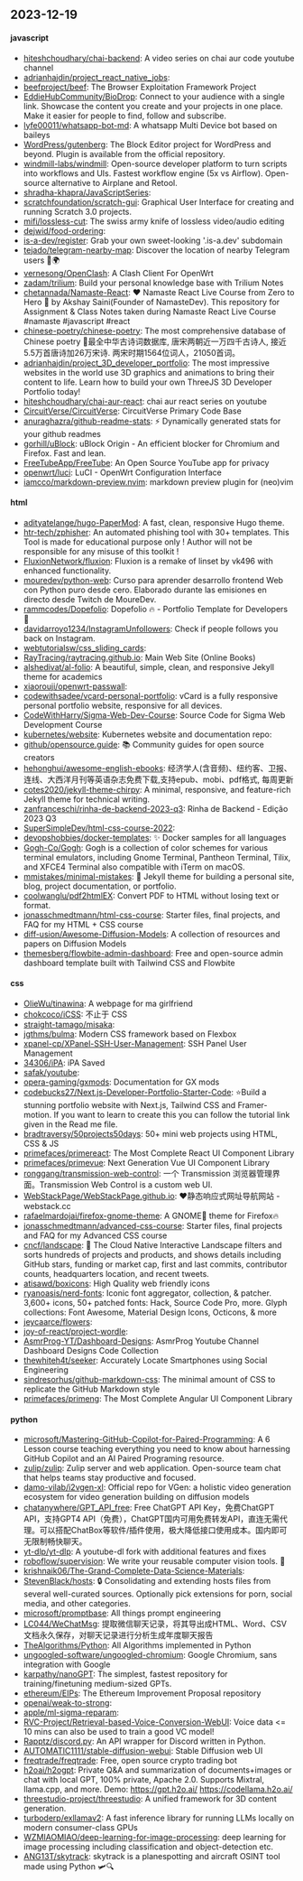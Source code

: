 ## 2023-12-19

#### javascript
* [hiteshchoudhary/chai-backend](https://github.com/hiteshchoudhary/chai-backend): A video series on chai aur code youtube channel
* [adrianhajdin/project_react_native_jobs](https://github.com/adrianhajdin/project_react_native_jobs): 
* [beefproject/beef](https://github.com/beefproject/beef): The Browser Exploitation Framework Project
* [EddieHubCommunity/BioDrop](https://github.com/EddieHubCommunity/BioDrop): Connect to your audience with a single link. Showcase the content you create and your projects in one place. Make it easier for people to find, follow and subscribe.
* [lyfe00011/whatsapp-bot-md](https://github.com/lyfe00011/whatsapp-bot-md): A whatsapp Multi Device bot based on baileys
* [WordPress/gutenberg](https://github.com/WordPress/gutenberg): The Block Editor project for WordPress and beyond. Plugin is available from the official repository.
* [windmill-labs/windmill](https://github.com/windmill-labs/windmill): Open-source developer platform to turn scripts into workflows and UIs. Fastest workflow engine (5x vs Airflow). Open-source alternative to Airplane and Retool.
* [shradha-khapra/JavaScriptSeries](https://github.com/shradha-khapra/JavaScriptSeries): 
* [scratchfoundation/scratch-gui](https://github.com/scratchfoundation/scratch-gui): Graphical User Interface for creating and running Scratch 3.0 projects.
* [mifi/lossless-cut](https://github.com/mifi/lossless-cut): The swiss army knife of lossless video/audio editing
* [dejwid/food-ordering](https://github.com/dejwid/food-ordering): 
* [is-a-dev/register](https://github.com/is-a-dev/register): Grab your own sweet-looking '.is-a.dev' subdomain
* [tejado/telegram-nearby-map](https://github.com/tejado/telegram-nearby-map): Discover the location of nearby Telegram users 📡🌍
* [vernesong/OpenClash](https://github.com/vernesong/OpenClash): A Clash Client For OpenWrt
* [zadam/trilium](https://github.com/zadam/trilium): Build your personal knowledge base with Trilium Notes
* [chetannada/Namaste-React](https://github.com/chetannada/Namaste-React): ❤ Namaste React Live Course from Zero to Hero 🚀 by Akshay Saini(Founder of NamasteDev). This repository for Assignment & Class Notes taken during Namaste React Live Course #namaste #javascript #react
* [chinese-poetry/chinese-poetry](https://github.com/chinese-poetry/chinese-poetry): The most comprehensive database of Chinese poetry 🧶最全中华古诗词数据库, 唐宋两朝近一万四千古诗人, 接近5.5万首唐诗加26万宋诗. 两宋时期1564位词人，21050首词。
* [adrianhajdin/project_3D_developer_portfolio](https://github.com/adrianhajdin/project_3D_developer_portfolio): The most impressive websites in the world use 3D graphics and animations to bring their content to life. Learn how to build your own ThreeJS 3D Developer Portfolio today!
* [hiteshchoudhary/chai-aur-react](https://github.com/hiteshchoudhary/chai-aur-react): chai aur react series on youtube
* [CircuitVerse/CircuitVerse](https://github.com/CircuitVerse/CircuitVerse): CircuitVerse Primary Code Base
* [anuraghazra/github-readme-stats](https://github.com/anuraghazra/github-readme-stats): ⚡ Dynamically generated stats for your github readmes
* [gorhill/uBlock](https://github.com/gorhill/uBlock): uBlock Origin - An efficient blocker for Chromium and Firefox. Fast and lean.
* [FreeTubeApp/FreeTube](https://github.com/FreeTubeApp/FreeTube): An Open Source YouTube app for privacy
* [openwrt/luci](https://github.com/openwrt/luci): LuCI - OpenWrt Configuration Interface
* [iamcco/markdown-preview.nvim](https://github.com/iamcco/markdown-preview.nvim): markdown preview plugin for (neo)vim

#### html
* [adityatelange/hugo-PaperMod](https://github.com/adityatelange/hugo-PaperMod): A fast, clean, responsive Hugo theme.
* [htr-tech/zphisher](https://github.com/htr-tech/zphisher): An automated phishing tool with 30+ templates. This Tool is made for educational purpose only ! Author will not be responsible for any misuse of this toolkit !
* [FluxionNetwork/fluxion](https://github.com/FluxionNetwork/fluxion): Fluxion is a remake of linset by vk496 with enhanced functionality.
* [mouredev/python-web](https://github.com/mouredev/python-web): Curso para aprender desarrollo frontend Web con Python puro desde cero. Elaborado durante las emisiones en directo desde Twitch de MoureDev.
* [rammcodes/Dopefolio](https://github.com/rammcodes/Dopefolio): Dopefolio 🔥 - Portfolio Template for Developers 🚀
* [davidarroyo1234/InstagramUnfollowers](https://github.com/davidarroyo1234/InstagramUnfollowers): Check if people follows you back on Instagram.
* [webtutorialsw/css_sliding_cards](https://github.com/webtutorialsw/css_sliding_cards): 
* [RayTracing/raytracing.github.io](https://github.com/RayTracing/raytracing.github.io): Main Web Site (Online Books)
* [alshedivat/al-folio](https://github.com/alshedivat/al-folio): A beautiful, simple, clean, and responsive Jekyll theme for academics
* [xiaorouji/openwrt-passwall](https://github.com/xiaorouji/openwrt-passwall): 
* [codewithsadee/vcard-personal-portfolio](https://github.com/codewithsadee/vcard-personal-portfolio): vCard is a fully responsive personal portfolio website, responsive for all devices.
* [CodeWithHarry/Sigma-Web-Dev-Course](https://github.com/CodeWithHarry/Sigma-Web-Dev-Course): Source Code for Sigma Web Development Course
* [kubernetes/website](https://github.com/kubernetes/website): Kubernetes website and documentation repo:
* [github/opensource.guide](https://github.com/github/opensource.guide): 📚 Community guides for open source creators
* [hehonghui/awesome-english-ebooks](https://github.com/hehonghui/awesome-english-ebooks): 经济学人(含音频)、纽约客、卫报、连线、大西洋月刊等英语杂志免费下载,支持epub、mobi、pdf格式, 每周更新
* [cotes2020/jekyll-theme-chirpy](https://github.com/cotes2020/jekyll-theme-chirpy): A minimal, responsive, and feature-rich Jekyll theme for technical writing.
* [zanfranceschi/rinha-de-backend-2023-q3](https://github.com/zanfranceschi/rinha-de-backend-2023-q3): Rinha de Backend - Edição 2023 Q3
* [SuperSimpleDev/html-css-course-2022](https://github.com/SuperSimpleDev/html-css-course-2022): 
* [devopshobbies/docker-templates](https://github.com/devopshobbies/docker-templates): ✨ Docker samples for all languages
* [Gogh-Co/Gogh](https://github.com/Gogh-Co/Gogh): Gogh is a collection of color schemes for various terminal emulators, including Gnome Terminal, Pantheon Terminal, Tilix, and XFCE4 Terminal also compatible with iTerm on macOS.
* [mmistakes/minimal-mistakes](https://github.com/mmistakes/minimal-mistakes): 📐 Jekyll theme for building a personal site, blog, project documentation, or portfolio.
* [coolwanglu/pdf2htmlEX](https://github.com/coolwanglu/pdf2htmlEX): Convert PDF to HTML without losing text or format.
* [jonasschmedtmann/html-css-course](https://github.com/jonasschmedtmann/html-css-course): Starter files, final projects, and FAQ for my HTML + CSS course
* [diff-usion/Awesome-Diffusion-Models](https://github.com/diff-usion/Awesome-Diffusion-Models): A collection of resources and papers on Diffusion Models
* [themesberg/flowbite-admin-dashboard](https://github.com/themesberg/flowbite-admin-dashboard): Free and open-source admin dashboard template built with Tailwind CSS and Flowbite

#### css
* [OlieWu/tinawina](https://github.com/OlieWu/tinawina): A webpage for ma girlfriend
* [chokcoco/iCSS](https://github.com/chokcoco/iCSS): 不止于 CSS
* [straight-tamago/misaka](https://github.com/straight-tamago/misaka): 
* [jgthms/bulma](https://github.com/jgthms/bulma): Modern CSS framework based on Flexbox
* [xpanel-cp/XPanel-SSH-User-Management](https://github.com/xpanel-cp/XPanel-SSH-User-Management): SSH Panel User Management
* [34306/iPA](https://github.com/34306/iPA): iPA Saved
* [safak/youtube](https://github.com/safak/youtube): 
* [opera-gaming/gxmods](https://github.com/opera-gaming/gxmods): Documentation for GX mods
* [codebucks27/Next.js-Developer-Portfolio-Starter-Code](https://github.com/codebucks27/Next.js-Developer-Portfolio-Starter-Code): ⭐Build a stunning portfolio website with Next.js, Tailwind CSS and Framer-motion. If you want to learn to create this you can follow the tutorial link given in the Read me file.
* [bradtraversy/50projects50days](https://github.com/bradtraversy/50projects50days): 50+ mini web projects using HTML, CSS & JS
* [primefaces/primereact](https://github.com/primefaces/primereact): The Most Complete React UI Component Library
* [primefaces/primevue](https://github.com/primefaces/primevue): Next Generation Vue UI Component Library
* [ronggang/transmission-web-control](https://github.com/ronggang/transmission-web-control): 一个 Transmission 浏览器管理界面。Transmission Web Control is a custom web UI.
* [WebStackPage/WebStackPage.github.io](https://github.com/WebStackPage/WebStackPage.github.io): ❤️静态响应式网址导航网站 - webstack.cc
* [rafaelmardojai/firefox-gnome-theme](https://github.com/rafaelmardojai/firefox-gnome-theme): A GNOME👣 theme for Firefox🔥
* [jonasschmedtmann/advanced-css-course](https://github.com/jonasschmedtmann/advanced-css-course): Starter files, final projects and FAQ for my Advanced CSS course
* [cncf/landscape](https://github.com/cncf/landscape): 🌄 The Cloud Native Interactive Landscape filters and sorts hundreds of projects and products, and shows details including GitHub stars, funding or market cap, first and last commits, contributor counts, headquarters location, and recent tweets.
* [atisawd/boxicons](https://github.com/atisawd/boxicons): High Quality web friendly icons
* [ryanoasis/nerd-fonts](https://github.com/ryanoasis/nerd-fonts): Iconic font aggregator, collection, & patcher. 3,600+ icons, 50+ patched fonts: Hack, Source Code Pro, more. Glyph collections: Font Awesome, Material Design Icons, Octicons, & more
* [jeycaarce/flowers](https://github.com/jeycaarce/flowers): 
* [joy-of-react/project-wordle](https://github.com/joy-of-react/project-wordle): 
* [AsmrProg-YT/Dashboard-Designs](https://github.com/AsmrProg-YT/Dashboard-Designs): AsmrProg Youtube Channel Dashboard Designs Code Collection
* [thewhiteh4t/seeker](https://github.com/thewhiteh4t/seeker): Accurately Locate Smartphones using Social Engineering
* [sindresorhus/github-markdown-css](https://github.com/sindresorhus/github-markdown-css): The minimal amount of CSS to replicate the GitHub Markdown style
* [primefaces/primeng](https://github.com/primefaces/primeng): The Most Complete Angular UI Component Library

#### python
* [microsoft/Mastering-GitHub-Copilot-for-Paired-Programming](https://github.com/microsoft/Mastering-GitHub-Copilot-for-Paired-Programming): A 6 Lesson course teaching everything you need to know about harnessing GitHub Copilot and an AI Paired Programing resource.
* [zulip/zulip](https://github.com/zulip/zulip): Zulip server and web application. Open-source team chat that helps teams stay productive and focused.
* [damo-vilab/i2vgen-xl](https://github.com/damo-vilab/i2vgen-xl): Official repo for VGen: a holistic video generation ecosystem for video generation building on diffusion models
* [chatanywhere/GPT_API_free](https://github.com/chatanywhere/GPT_API_free): Free ChatGPT API Key，免费ChatGPT API，支持GPT4 API（免费），ChatGPT国内可用免费转发API，直连无需代理。可以搭配ChatBox等软件/插件使用，极大降低接口使用成本。国内即可无限制畅快聊天。
* [yt-dlp/yt-dlp](https://github.com/yt-dlp/yt-dlp): A youtube-dl fork with additional features and fixes
* [roboflow/supervision](https://github.com/roboflow/supervision): We write your reusable computer vision tools. 💜
* [krishnaik06/The-Grand-Complete-Data-Science-Materials](https://github.com/krishnaik06/The-Grand-Complete-Data-Science-Materials): 
* [StevenBlack/hosts](https://github.com/StevenBlack/hosts): 🔒 Consolidating and extending hosts files from several well-curated sources. Optionally pick extensions for porn, social media, and other categories.
* [microsoft/promptbase](https://github.com/microsoft/promptbase): All things prompt engineering
* [LC044/WeChatMsg](https://github.com/LC044/WeChatMsg): 提取微信聊天记录，将其导出成HTML、Word、CSV文档永久保存，对聊天记录进行分析生成年度聊天报告
* [TheAlgorithms/Python](https://github.com/TheAlgorithms/Python): All Algorithms implemented in Python
* [ungoogled-software/ungoogled-chromium](https://github.com/ungoogled-software/ungoogled-chromium): Google Chromium, sans integration with Google
* [karpathy/nanoGPT](https://github.com/karpathy/nanoGPT): The simplest, fastest repository for training/finetuning medium-sized GPTs.
* [ethereum/EIPs](https://github.com/ethereum/EIPs): The Ethereum Improvement Proposal repository
* [openai/weak-to-strong](https://github.com/openai/weak-to-strong): 
* [apple/ml-sigma-reparam](https://github.com/apple/ml-sigma-reparam): 
* [RVC-Project/Retrieval-based-Voice-Conversion-WebUI](https://github.com/RVC-Project/Retrieval-based-Voice-Conversion-WebUI): Voice data <= 10 mins can also be used to train a good VC model!
* [Rapptz/discord.py](https://github.com/Rapptz/discord.py): An API wrapper for Discord written in Python.
* [AUTOMATIC1111/stable-diffusion-webui](https://github.com/AUTOMATIC1111/stable-diffusion-webui): Stable Diffusion web UI
* [freqtrade/freqtrade](https://github.com/freqtrade/freqtrade): Free, open source crypto trading bot
* [h2oai/h2ogpt](https://github.com/h2oai/h2ogpt): Private Q&A and summarization of documents+images or chat with local GPT, 100% private, Apache 2.0. Supports Mixtral, llama.cpp, and more. Demo: https://gpt.h2o.ai/ https://codellama.h2o.ai/
* [threestudio-project/threestudio](https://github.com/threestudio-project/threestudio): A unified framework for 3D content generation.
* [turboderp/exllamav2](https://github.com/turboderp/exllamav2): A fast inference library for running LLMs locally on modern consumer-class GPUs
* [WZMIAOMIAO/deep-learning-for-image-processing](https://github.com/WZMIAOMIAO/deep-learning-for-image-processing): deep learning for image processing including classification and object-detection etc.
* [ANG13T/skytrack](https://github.com/ANG13T/skytrack): skytrack is a planespotting and aircraft OSINT tool made using Python 🛩🔍
